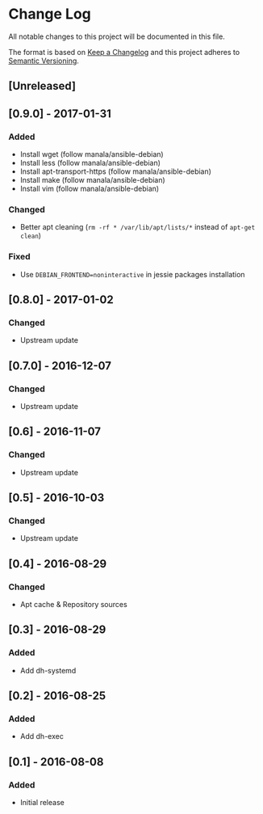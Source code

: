 # Change Log
All notable changes to this project will be documented in this file.

The format is based on [Keep a Changelog](http://keepachangelog.com/)
and this project adheres to [Semantic Versioning](http://semver.org/).

## [Unreleased]

## [0.9.0] - 2017-01-31
### Added
- Install wget (follow manala/ansible-debian)
- Install less (follow manala/ansible-debian)
- Install apt-transport-https (follow manala/ansible-debian)
- Install make (follow manala/ansible-debian)
- Install vim (follow manala/ansible-debian)

### Changed
- Better apt cleaning (```rm -rf * /var/lib/apt/lists/*``` instead of ```apt-get clean```)

### Fixed
- Use ```DEBIAN_FRONTEND=noninteractive``` in jessie packages installation

## [0.8.0] - 2017-01-02
### Changed
- Upstream update

## [0.7.0] - 2016-12-07
### Changed
- Upstream update

## [0.6] - 2016-11-07
### Changed
- Upstream update

## [0.5] - 2016-10-03
### Changed
- Upstream update

## [0.4] - 2016-08-29
### Changed
- Apt cache & Repository sources

## [0.3] - 2016-08-29
### Added
- Add dh-systemd

## [0.2] - 2016-08-25
### Added
- Add dh-exec

## [0.1] - 2016-08-08
### Added
- Initial release
